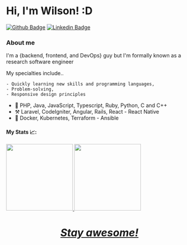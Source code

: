 # Hi, I'm Wilson! :D

[![Github Badge](https://img.shields.io/badge/-Github-000?style=flat-square&logo=Github&logoColor=white&link=https://github.com/WilsonRU)](https://github.com/WilsonRU)
[![Linkedin Badge](https://img.shields.io/badge/-LinkedIn-blue?style=flat-square&logo=Linkedin&logoColor=white&link=https://www.linkedin.com/in/wilson-m-bba835141/)](https://www.linkedin.com/in/wilson-m-bba835141/)

### About me
I'm a {backend, frontend, and DevOps} guy but I'm formally known as a research software engineer 

My specialties include..

    - Quickly learning new skills and programming languages,
    - Problem-solving,
    - Responsive design principles

- :scroll: PHP, Java, JavaScript, Typescript, Ruby, Python, C and C++
- :hammer_and_pick: Laravel, CodeIgniter, Angular, Rails, React - React Native
- :wrench: Docker, Kubernetes, Terraform - Ansible

#### My Stats :chart_with_upwards_trend::
<div>
  <a href="https://github.com/wilsonru">
  <img height="180em" src="https://github-readme-stats.vercel.app/api?username=wilsonru&show_icons=true&theme=dark&include_all_commits=true&count_private=true"/> 
  <img height="180em" src="https://github-readme-stats.vercel.app/api/top-langs/?username=wilsonru&layout=compact&langs_count=7&theme=dark"/>
</div>

<h1 align='center'><i>Stay awesome!</i></h1>
